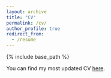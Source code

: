 ```yaml
---
layout: archive
title: "CV"
permalink: /cv/
author_profile: true
redirect_from:
  - /resume
---
```


{% include base_path %}

You can find my most updated CV [here]().

